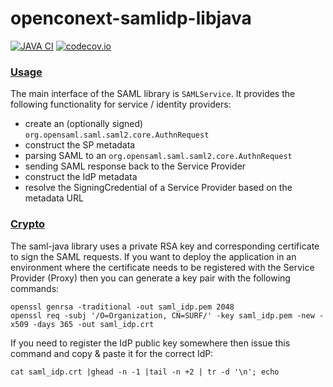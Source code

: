 # openconext-samlidp-libjava
[![JAVA CI](https://github.com/OpenConext/openconext-samlidp-libjava/actions/workflows/actions.yml/badge.svg)](https://github.com/OpenConext/openconext-samlidp-libjava/actions/workflows/actions.yml)
[![codecov.io](https://codecov.io/github/OpenConext/openconext-samlidp-libjava/coverage.svg)](https://codecov.io/github/OpenConext/openconext-samlidp-libjava)

### [Usage](#usage)

The main interface of the SAML library is `SAMLService`. 
It provides the following functionality for service / identity providers:
- create an (optionally signed) `org.opensaml.saml.saml2.core.AuthnRequest`
- construct the SP metadata
- parsing SAML to an `org.opensaml.saml.saml2.core.AuthnRequest`
- sending SAML response back to the Service Provider
- construct the IdP metadata
- resolve the SigningCredential of a Service Provider based on the metadata URL

### [Crypto](#crypto)

The saml-java library uses a private RSA key and corresponding certificate to sign the SAML requests. If you want to
deploy the application in an environment where the certificate needs to be registered with the Service Provider (Proxy)
then you can generate a key pair with the following commands:
```
openssl genrsa -traditional -out saml_idp.pem 2048
openssl req -subj '/O=Organization, CN=SURF/' -key saml_idp.pem -new -x509 -days 365 -out saml_idp.crt
```
If you need to register the IdP public key somewhere then issue this command and copy & paste it for the correct IdP:
```
cat saml_idp.crt |ghead -n -1 |tail -n +2 | tr -d '\n'; echo
```

